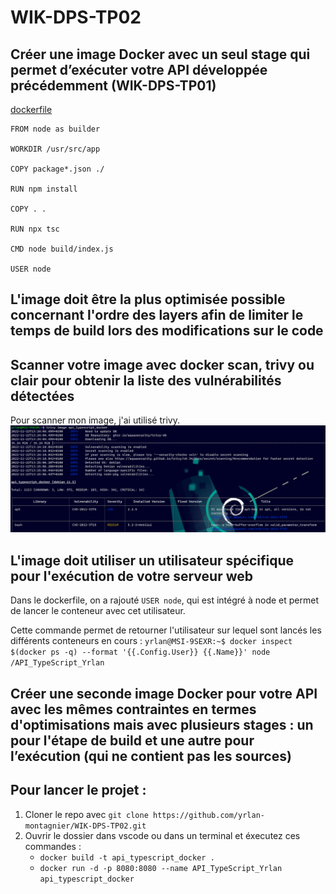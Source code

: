 # WIK-DPS-TP02

## Créer une image Docker avec un seul stage qui permet d’exécuter votre API développée précédemment (WIK-DPS-TP01)
[dockerfile](dockerfile)
```
FROM node as builder

WORKDIR /usr/src/app

COPY package*.json ./

RUN npm install

COPY . .

RUN npx tsc

CMD node build/index.js

USER node
```

## L'image doit être la plus optimisée possible concernant l'ordre des layers afin de limiter le temps de build lors des modifications sur le code

## Scanner votre image avec docker scan, trivy ou clair pour obtenir la liste des vulnérabilités détectées
Pour scanner mon image, j'ai utilisé trivy.
    ![](./img/Trivy.png)

## L'image doit utiliser un utilisateur spécifique pour l'exécution de votre serveur web
Dans le dockerfile, on a rajouté `USER node`, qui est intégré à node et permet de lancer le conteneur avec cet utilisateur.

Cette commande permet de retourner l'utilisateur sur lequel sont lancés les différents conteneurs en cours :
    ```
    yrlan@MSI-9SEXR:~$ docker inspect $(docker ps -q) --format '{{.Config.User}} {{.Name}}'
    node /API_TypeScript_Yrlan
    ```

## Créer une seconde image Docker pour votre API avec les mêmes contraintes en termes d'optimisations mais avec plusieurs stages : un pour l'étape de build et une autre pour l’exécution (qui ne contient pas les sources)

## Pour lancer le projet :

1. Cloner le repo avec `git clone https://github.com/yrlan-montagnier/WIK-DPS-TP02.git`
2. Ouvrir le dossier dans vscode ou dans un terminal et éxecutez ces commandes :
    - `docker build -t api_typescript_docker .`
    - `docker run -d -p 8080:8080 --name API_TypeScript_Yrlan api_typescript_docker`
